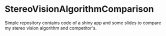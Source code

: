 # StereoVisionAlgorithmComparison
Simple repository contains code of a shiny app and some slides to compare my stereo vision algorithm and competitor's. 
